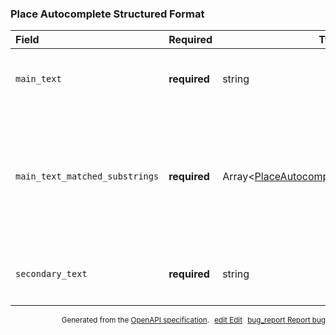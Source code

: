 <!--- This is a generated file, do not edit! -->
<!--- [START maps_http_schema_placeautocompletestructuredformat] -->
<h3 class="schema-object" id="PlaceAutocompleteStructuredFormat">Place Autocomplete Structured Format</h3>

| Field                          | Required     | Type                                                                                                                     | Description                                                                                                                                                                                                                                                                                                                                                                |
| :----------------------------- | ------------ | ------------------------------------------------------------------------------------------------------------------------ | -------------------------------------------------------------------------------------------------------------------------------------------------------------------------------------------------------------------------------------------------------------------------------------------------------------------------------------------------------------------------- |
| `main_text`                    | **required** | string                                                                                                                   | <div class="nonref-property-description"><p>Contains the main text of a prediction, usually the name of the place.</p></div>                                                                                                                                                                                                                                               |
| `main_text_matched_substrings` | **required** | Array&lt;[PlaceAutocompleteMatchedSubstring](#PlaceAutocompleteMatchedSubstring "PlaceAutocompleteMatchedSubstring")&gt; | <div class="ref-property-description"><p>Contains an array with <code>offset</code> value and <code>length</code>. These describe the location of the entered term in the prediction result text, so that the term can be highlighted if desired.</p><p>See <a href="#PlaceAutocompleteMatchedSubstring">PlaceAutocompleteMatchedSubstring</a> for more information.</div> |
| `secondary_text`               | **required** | string                                                                                                                   | <div class="nonref-property-description"><p>Contains the secondary text of a prediction, usually the location of the place.</p></div>                                                                                                                                                                                                                                      |

<p style="text-align: right; font-size: smaller;">Generated from the <a class="gc-analytics-event" data-category="GMP" data-label="openapi-github" href="https://github.com/googlemaps/openapi-specification" title="Google Maps Platform OpenAPI Specification" class="external">OpenAPI specification</a>.
<a class="gc-analytics-event" data-category="GMP" data-label="openapi-github" style="margin-left: 5px;" href="https://github.com/googlemaps/openapi-specification/blob/main/specification/schemas/PlaceAutocompleteStructuredFormat.yml" title="Edit on GitHub"><span class="material-icons">edit</span> Edit</a>
<a class="gc-analytics-event" data-category="GMP" data-label="openapi-github" style="margin-left: 5px;" href="https://github.com/googlemaps/openapi-specification/issues/new?assignees=&labels=type%3A+bug%2C+triage+me&template=bug_report.md&title=[schemas] Bug - PlaceAutocompleteStructuredFormat" title="File bug for schemas on GitHub"><span class="material-icons">bug_report</span> Report bug</a>
</p>

<!--- [END maps_http_schema_placeautocompletestructuredformat] -->
